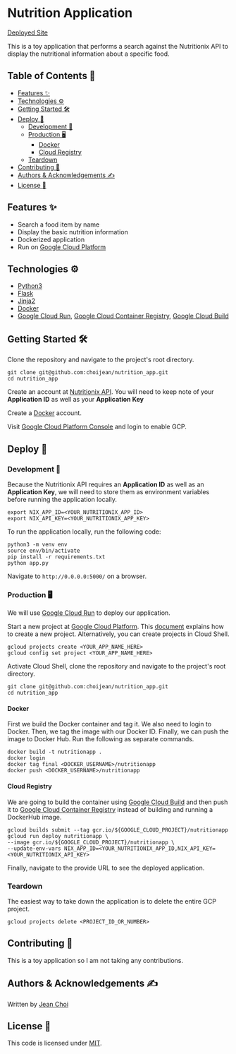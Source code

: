 <!-- omit in toc -->
# Nutrition Application

[Deployed Site](https://final-adiio67efa-uw.a.run.app/)

This is a toy application that performs a search against the Nutritionix API to display the nutritional information about a specific food.

<!-- omit in toc -->
## Table of Contents 📖

- [Features ✨](#features-)
- [Technologies ⚙️](#technologies-️)
- [Getting Started 🛠](#getting-started-)
- [Deploy 🚀](#deploy-)
  - [Development 📝](#development-)
  - [Production 🖥](#production-)
    - [Docker](#docker)
    - [Cloud Registry](#cloud-registry)
  - [Teardown](#teardown)
- [Contributing 👥](#contributing-)
- [Authors & Acknowledgements ✍](#authors--acknowledgements-)
- [License 📄](#license-)

## Features ✨

- Search a food item by name
- Display the basic nutrition information
- Dockerized application
- Run on [Google Cloud Platform](https://cloud.google.com/)

## Technologies ⚙️

- [Python3](https://www.python.org)
- [Flask](https://flask.palletsprojects.com/en/1.1.x/)
- [Jinja2](https://palletsprojects.com/p/jinja/)
- [Docker](https://hub.docker.com/)
- [Google Cloud Run](https://cloud.google.com/run), [Google Cloud Container Registry](https://cloud.google.com/container-registry), [Google Cloud Build](https://cloud.google.com/cloud-build)

## Getting Started 🛠

Clone the repository and navigate to the project's root directory.

```shell
git clone git@github.com:choijean/nutrition_app.git
cd nutrition_app
```

Create an account at [Nutritionix API](https://developer.nutritionix.com). You will need to keep note of your **Application ID** as well as your **Application Key**

Create a [Docker](https://hub.docker.com/) account.

Visit [Google Cloud Platform Console](https://console.cloud.google.com) and login to enable GCP.

## Deploy 🚀

### Development 📝

Because the Nutritionix API requires an **Application ID** as well as an **Application Key**, we will need to store them as environment variables before running the application locally.

```shell
export NIX_APP_ID=<YOUR_NUTRITIONIX_APP_ID>
export NIX_API_KEY=<YOUR_NUTRITIONIX_APP_KEY>
```

To run the application locally, run the following code:

```shell
python3 -m venv env
source env/bin/activate
pip install -r requirements.txt
python app.py
```

Navigate to `http://0.0.0.0:5000/` on a browser.

### Production 🖥

We will use [Google Cloud Run](https://cloud.google.com/run) to deploy our application.

Start a new project at
[Google Cloud Platform](https://console.cloud.google.com/). This [document](https://cloud.google.com/resource-manager/docs/creating-managing-projects#console) explains how to create a new project. Alternatively, you can create projects in Cloud Shell.

```shell
gcloud projects create <YOUR_APP_NAME_HERE>
gcloud config set project <YOUR_APP_NAME_HERE>
```

Activate Cloud Shell, clone the repository and navigate to the project's root directory.

```shell
git clone git@github.com:choijean/nutrition_app.git
cd nutrition_app
```

#### Docker

First we build the Docker container and tag it. We also need to login to Docker. Then, we tag the image with our Docker ID. Finally, we can push the image to Docker Hub. Run the following as separate commands.

```shell
docker build -t nutritionapp .
docker login
docker tag final <DOCKER_USERNAME>/nutritionapp
docker push <DOCKER_USERNAME>/nutritionapp
```

#### Cloud Registry

We are going to build the container using [Google Cloud Build](https://cloud.google.com/cloud-build) and then push it to [Google Cloud Container Registry](https://cloud.google.com/container-registry) instead of building and running a DockerHub image.

```shell
gcloud builds submit --tag gcr.io/${GOOGLE_CLOUD_PROJECT}/nutritionapp
gcloud run deploy nutritionapp \
--image gcr.io/${GOOGLE_CLOUD_PROJECT}/nutritionapp \
--update-env-vars NIX_APP_ID=<YOUR_NUTRITIONIX_APP_ID,NIX_API_KEY=<YOUR_NUTRITIONIX_API_KEY>
```

Finally, navigate to the provide URL to see the deployed application.

### Teardown

The easiest way to take down the application is to delete the entire GCP project.

```shell
gcloud projects delete <PROJECT_ID_OR_NUMBER>
```

## Contributing 👥

This is a toy application so I am not taking any contributions.

## Authors & Acknowledgements ✍

Written by [Jean Choi](https://www.github.com/choijean)

## License 📄

This code is licensed under [MIT](https://opensource.org/licenses/MIT).
